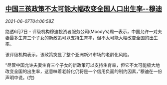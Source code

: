 <!--1623040262000-->
[中国三孩政策不太可能大幅改变全国人口出生率--穆迪](https://cn.reuters.com/article/china-family-planning-policy-moody-s-060-idCNKCS2DJ0AU)
------

<div><i>2021-06-07T04:06:58Z</i></div><p>路透6月7日 - 评级机构穆迪投资者服务公司(Moody’s)周一表示，中国允许一对夫妻最多生育三个子女的新政策可以支持生育率，但不太可能大幅改变全国的出生率。</p><p>该评级机构表示，该政策突显了整个亚洲新兴市场的老龄化风险。</p><p>“尽管中国允许夫妻生育三个子女的新政策可以支持生育率，但它不太可能极大地改变全国的出生率，这意味着老龄化仍将是一个信用负面的制约因素，”穆迪在一份声明中说。(完)</p>
